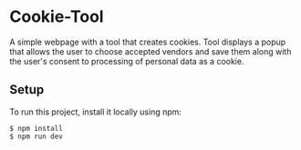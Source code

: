 # Cookie-Tool

A simple webpage with a tool that creates cookies. Tool displays a popup that allows the user to choose accepted vendors and save them along with the user's consent to processing of personal data as a cookie.


## Setup

To run this project, install it locally using npm:

```
$ npm install
$ npm run dev
```
